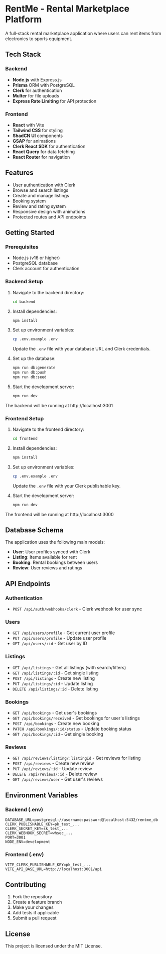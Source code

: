 # RentMe - Rental Marketplace Platform

A full-stack rental marketplace application where users can rent items from electronics to sports equipment.

## Tech Stack

### Backend

-   **Node.js** with Express.js
-   **Prisma** ORM with PostgreSQL
-   **Clerk** for authentication
-   **Multer** for file uploads
-   **Express Rate Limiting** for API protection

### Frontend

-   **React** with Vite
-   **Tailwind CSS** for styling
-   **ShadCN UI** components
-   **GSAP** for animations
-   **Clerk React SDK** for authentication
-   **React Query** for data fetching
-   **React Router** for navigation

## Features

-   User authentication with Clerk
-   Browse and search listings
-   Create and manage listings
-   Booking system
-   Review and rating system
-   Responsive design with animations
-   Protected routes and API endpoints

## Getting Started

### Prerequisites

-   Node.js (v16 or higher)
-   PostgreSQL database
-   Clerk account for authentication

### Backend Setup

1. Navigate to the backend directory:

    ```bash
    cd backend
    ```

2. Install dependencies:

    ```bash
    npm install
    ```

3. Set up environment variables:

    ```bash
    cp .env.example .env
    ```

    Update the `.env` file with your database URL and Clerk credentials.

4. Set up the database:

    ```bash
    npm run db:generate
    npm run db:push
    npm run db:seed
    ```

5. Start the development server:
    ```bash
    npm run dev
    ```

The backend will be running at http://localhost:3001

### Frontend Setup

1. Navigate to the frontend directory:

    ```bash
    cd frontend
    ```

2. Install dependencies:

    ```bash
    npm install
    ```

3. Set up environment variables:

    ```bash
    cp .env.example .env
    ```

    Update the `.env` file with your Clerk publishable key.

4. Start the development server:
    ```bash
    npm run dev
    ```

The frontend will be running at http://localhost:3000

## Database Schema

The application uses the following main models:

-   **User**: User profiles synced with Clerk
-   **Listing**: Items available for rent
-   **Booking**: Rental bookings between users
-   **Review**: User reviews and ratings

## API Endpoints

### Authentication

-   `POST /api/auth/webhooks/clerk` - Clerk webhook for user sync

### Users

-   `GET /api/users/profile` - Get current user profile
-   `PUT /api/users/profile` - Update user profile
-   `GET /api/users/:id` - Get user by ID

### Listings

-   `GET /api/listings` - Get all listings (with search/filters)
-   `GET /api/listings/:id` - Get single listing
-   `POST /api/listings` - Create new listing
-   `PUT /api/listings/:id` - Update listing
-   `DELETE /api/listings/:id` - Delete listing

### Bookings

-   `GET /api/bookings` - Get user's bookings
-   `GET /api/bookings/received` - Get bookings for user's listings
-   `POST /api/bookings` - Create new booking
-   `PATCH /api/bookings/:id/status` - Update booking status
-   `GET /api/bookings/:id` - Get single booking

### Reviews

-   `GET /api/reviews/listing/:listingId` - Get reviews for listing
-   `POST /api/reviews` - Create new review
-   `PUT /api/reviews/:id` - Update review
-   `DELETE /api/reviews/:id` - Delete review
-   `GET /api/reviews/user` - Get user's reviews

## Environment Variables

### Backend (.env)

```
DATABASE_URL=postgresql://username:password@localhost:5432/rentme_db
CLERK_PUBLISHABLE_KEY=pk_test_...
CLERK_SECRET_KEY=sk_test_...
CLERK_WEBHOOK_SECRET=whsec_...
PORT=3001
NODE_ENV=development
```

### Frontend (.env)

```
VITE_CLERK_PUBLISHABLE_KEY=pk_test_...
VITE_API_BASE_URL=http://localhost:3001/api
```

## Contributing

1. Fork the repository
2. Create a feature branch
3. Make your changes
4. Add tests if applicable
5. Submit a pull request

## License

This project is licensed under the MIT License.
